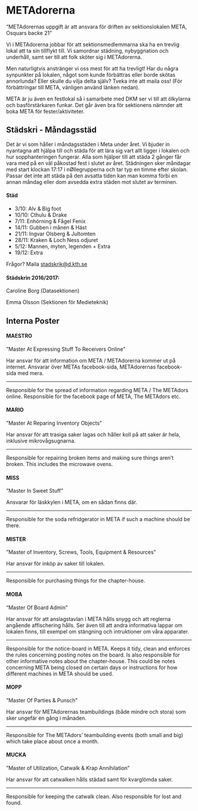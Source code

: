 # METAdorerna

“METAdorernas uppgift är att ansvara för driften av sektionslokalen META, Osquars backe 21”

Vi i METAdorerna jobbar för att sektionsmedlemmarna ska ha en trevlig lokal att ta sin tillflykt till. Vi samordnar städning, nybyggnation och underhåll, samt ser till att folk sköter sig i METAdorerna.

Men naturligtvis anstränger vi oss mest för att ha trevligt! Har du några synpunkter på lokalen, något som kunde förbättras eller borde skötas annorlunda? Eller skulle du vilja delta själv? Tveka inte att maila oss! (För förbättringar till META, vänligen använd länken nedan).

META är ju även en festlokal så i samarbete med DKM ser vi till att ölkylarna och basförstärkaren funkar. Det går även bra för sektionens nämnder att boka META för fester/aktiviteter.

## Städskri - Måndagsstäd

Det är vi som håller i måndagsstäden i Meta under året. Vi bjuder in nyantagna att hjälpa till och städa för att lära sig vart allt ligger i lokalen och hur sopphanteringen fungerar. Alla som hjälper till att städa 2 gånger får vara med på en väl påkostad fest i slutet av året. Städningen sker måndagar med start klockan 17:17 i nØllegrupperna och tar typ en timme efter skolan. Passar det inte att städa på den avsatta tiden kan man komma förbi en annan måndag eller dom avsedda extra städen mot slutet av terminen.

#### Städ

* 3/10: Alv & Big foot
* 10/10: Cthulu & Drake
* 7/11: Enhörning & Fågel Fenix
* 14/11: Gubben i månen & Häst
* 21/11: Ingvar Olsberg & Jultomten
* 28/11: Kraken & Loch Ness odjuret
* 5/12: Mannen, myten, legenden + Extra
* 19/12: Extra

Frågor? Maila stadskrik@d.kth.se

#### Städskrin 2016/2017:

Caroline Borg (Datasektionen)

Emma Olsson (Sektionen för Medieteknik)

## Interna Poster

#### MAESTRO

”Master At Expressing Stuff To Receivers Online”

Har ansvar för att information om META / METAdorerna kommer ut på internet. Ansvarar över METAs facebook-sida, METAdorernas facebook-sida med mera.

---

Responsible for the spread of information regarding META / The METAdors online. Responsible for the facebook page of META, The METAdors etc.

#### MARIO

”Master At Reparing Inventory Objects”

Har ansvar för att trasiga saker lagas och håller koll på att saker är hela, inklusive mikrovågsugnarna.

---

Responsible for repairing broken items and making sure things aren’t broken. This includes the microwave ovens.

#### MISS

”Master In Sweet Stuff”

Ansvarar för läskkylen i META, om en sådan finns där.

---

Responsible for the soda refridgerator in META if such a machine should be there.

#### MISTER

”Master of Inventory, Screws, Tools, Equipment & Resources”

Har ansvar för inköp av saker till lokalen.

---

Responsible for purchasing things for the chapter-house.

#### MOBA

“Master Of Board Admin”

Har ansvar för att anslagstavlan i META hålls snygg och att reglerna angående affischering hålls. Ser även till att andra informativa lappar om lokalen finns, till exempel om stängning och intruktioner om våra apparater.

---

Responsible for the notice-board in META. Keeps it tidy, clean and enforces the rules concerning posting notes on the board. Is also responsible for other informative notes about the chapter-house. This could be notes concerning META being closed on certain days or instructions for how different machines in META should be used.

#### MOPP

”Master Of Parties & Punsch”

Har ansvar för METAdorernas teambuildings (både mindre och stora) som sker ungefär en gång i månaden.

---

Responsible for The METAdors’ teambuilding events (both small and big) which take place about once a month.

#### MUCKA

”Master of Utilization, Catwalk & Krap Annihilation”

Har ansvar för att catwalken hålls städad samt för kvarglömda saker.

---

Responsible for keeping the catwalk clean. Also responsible for lost and found.
